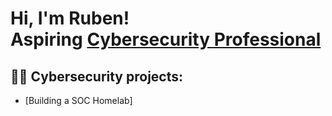 <h1>Hi, I'm Ruben! <br/> Aspiring <a href="https://www.linkedin.com/in/ruben-totterman/">Cybersecurity Professional</a></h1>

<h2>👨‍💻 Cybersecurity projects:</h2>


  - [Building a SOC Homelab]











